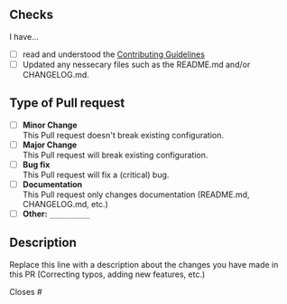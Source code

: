 <!--
    Thank you for opening this Pull request!
    Please make sure to read the info in this PR and to
    provide all nessecary information.

    Not following the template may result in your PR
    being closed without warning!
-->

## Checks
<!-- Please "check" the below options by replacing [ ] with [x] -->

I have...

- [ ] read and understood the [Contributing Guidelines][contributing]
- [ ] Updated any nessecary files such as the README.md and/or CHANGELOG.md.

## Type of Pull request
<!-- Please "check" the below options by replacing [ ] with [x] -->
<!-- ONLY select one option! -->

- [ ] **Minor Change**  
  This Pull request doesn't break existing configuration.
- [ ] **Major Change**  
  This Pull request will break existing configuration.
- [ ] **Bug fix**  
  This Pull request will fix a (critical) bug.
- [ ] **Documentation**  
  This Pull request only changes documentation (README.md, CHANGELOG.md, etc.)
- [ ] **Other:** `__________` <!-- Replace the __________ with what you changed -->

## Description

Replace this line with a description about the changes you have made in this PR (Correcting typos, adding new features, etc.)

<!-- When your Pull request is related to an issue, mention the ID here -->
Closes #

<!-- Do not edit anything below this line! -->
[contributing]: CONTRIBUTING.md

